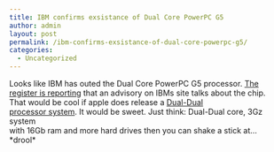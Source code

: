 ```yaml
---
title: IBM confirms exsistance of Dual Core PowerPC G5
author: admin
layout: post
permalink: /ibm-confirms-exsistance-of-dual-core-powerpc-g5/
categories:
  - Uncategorized
---
```

Looks like IBM has outed the Dual Core PowerPC G5 processor. [The  
register is reporting][1] that an advisory on IBMs site talks about the chip.  
That would be cool if apple does release a [Dual-Dual  
processor system][2]. It would be sweet. Just think: Dual-Dual core, 3Gz system  
with 16Gb ram and more hard drives then you can shake a stick at&#8230;  
\*drool\*

 [1]: http://www.theregister.co.uk/2005/03/16/ibm_confirms_antares/
 [2]: http://blog.lotas-smartman.net/archive/2005/03/11/11176.aspx
